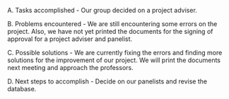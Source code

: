 A. Tasks accomplished - Our group decided on a project adviser.

B. Problems encountered - We are still encountering some errors on the project. Also, we have  not yet printed the documents for the signing of approval for a project adviser and panelist.

C. Possible solutions - We are currently fixing the errors and finding more solutions for the improvement of our project. We will print the documents next meeting and approach the professors.

D. Next steps to accomplish - Decide on our panelists and  revise the database.